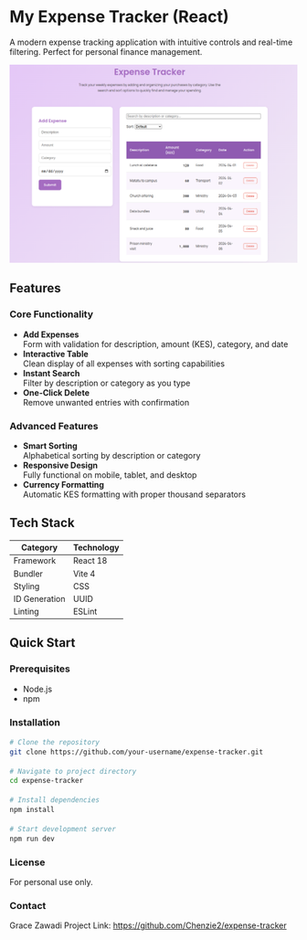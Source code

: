 # My Expense Tracker (React)

A modern expense tracking application with intuitive controls and real-time filtering. Perfect for personal finance management.

![Alt text](assets/appscreenshot.png)


## Features

### Core Functionality
- **Add Expenses**  
  Form with validation for description, amount (KES), category, and date  
- **Interactive Table**  
  Clean display of all expenses with sorting capabilities  
- **Instant Search**  
  Filter by description or category as you type  
- **One-Click Delete**  
  Remove unwanted entries with confirmation  

### Advanced Features
- **Smart Sorting**  
  Alphabetical sorting by description or category  
- **Responsive Design**  
  Fully functional on mobile, tablet, and desktop  
- **Currency Formatting**  
  Automatic KES formatting with proper thousand separators  

## Tech Stack

| Category       | Technology           |
|----------------|----------------------|
| Framework      | React 18             |
| Bundler        | Vite 4               |
| Styling        | CSS          |
| ID Generation  | UUID                 |
| Linting        | ESLint               |

## Quick Start

### Prerequisites
- Node.js 
- npm 

### Installation
```bash
# Clone the repository
git clone https://github.com/your-username/expense-tracker.git

# Navigate to project directory
cd expense-tracker

# Install dependencies
npm install

# Start development server
npm run dev
```

### License
For personal use only.

### Contact
Grace Zawadi
Project Link: https://github.com/Chenzie2/expense-tracker

